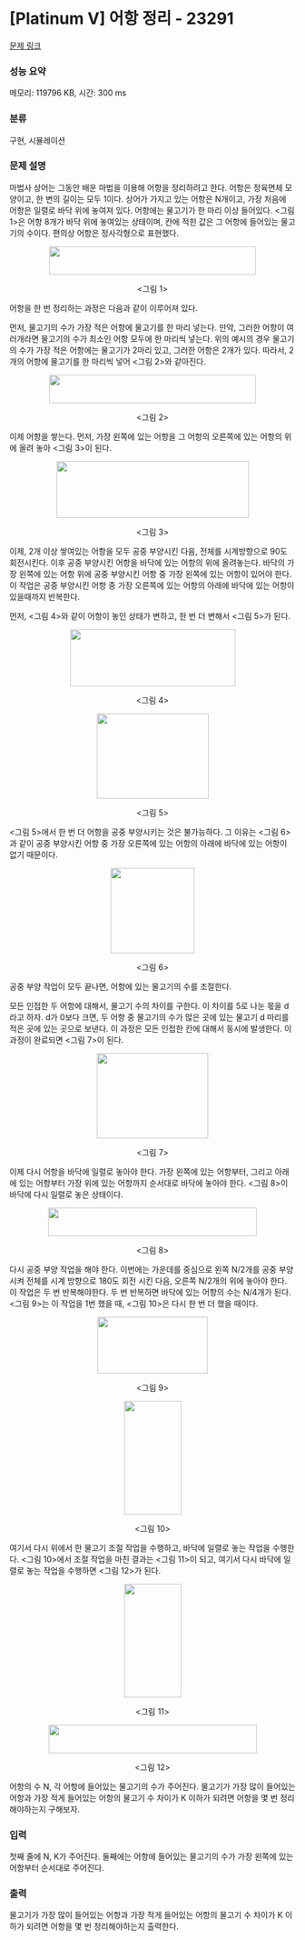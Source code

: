 # [Platinum V] 어항 정리 - 23291 

[문제 링크](https://www.acmicpc.net/problem/23291) 

### 성능 요약

메모리: 119796 KB, 시간: 300 ms

### 분류

구현, 시뮬레이션

### 문제 설명

<p>마법사 상어는 그동안 배운 마법을 이용해 어항을 정리하려고 한다. 어항은 정육면체 모양이고, 한 변의 길이는 모두 1이다. 상어가 가지고 있는 어항은 N개이고, 가장 처음에 어항은 일렬로 바닥 위에 놓여져 있다. 어항에는 물고기가 한 마리 이상 들어있다. <그림 1>은 어항 8개가 바닥 위에 놓여있는 상태이며, 칸에 적힌 값은 그 어항에 들어있는 물고기의 수이다. 편의상 어항은 정사각형으로 표현했다.</p>

<p style="text-align: center;"><img alt="" src="https://upload.acmicpc.net/d4a3451b-498a-4242-ad64-20695601733b/-/preview/" style="width: 364px; height: 50px;"></p>

<p style="text-align: center;"><그림 1></p>

<p>어항을 한 번 정리하는 과정은 다음과 같이 이루어져 있다.</p>

<p>먼저, 물고기의 수가 가장 적은 어항에 물고기를 한 마리 넣는다. 만약, 그러한 어항이 여러개라면 물고기의 수가 최소인 어항 모두에 한 마리씩 넣는다. 위의 예시의 경우 물고기의 수가 가장 적은 어항에는 물고기가 2마리 있고, 그러한 어항은 2개가 있다. 따라서, 2개의 어항에 물고기를 한 마리씩 넣어 <그림 2>와 같아진다.</p>

<p style="text-align: center;"><img alt="" src="https://upload.acmicpc.net/604a6337-63c4-44dd-bb30-b33d87d95738/-/preview/" style="width: 364px; height: 50px;"></p>

<p style="text-align: center;"><그림 2></p>

<p>이제 어항을 쌓는다. 먼저, 가장 왼쪽에 있는 어항을 그 어항의 오른쪽에 있는 어항의 위에 올려 놓아 <그림 3>이 된다.</p>

<p style="text-align: center;"><img alt="" src="https://upload.acmicpc.net/a66c6444-c761-4eab-a075-03f36f1d1a10/-/preview/" style="width: 339px; height: 100px;"></p>

<p style="text-align: center;"><그림 3></p>

<p>이제, 2개 이상 쌓여있는 어항을 모두 공중 부양시킨 다음, 전체를 시계방향으로 90도 회전시킨다. 이후 공중 부양시킨 어항을 바닥에 있는 어항의 위에 올려놓는다. 바닥의 가장 왼쪽에 있는 어항 위에 공중 부양시킨 어항 중 가장 왼쪽에 있는 어항이 있어야 한다. 이 작업은 공중 부양시킨 어항 중 가장 오른쪽에 있는 어항의 아래에 바닥에 있는 어항이 있을때까지 반복한다.</p>

<p>먼저, <그림 4>와 같이 어항이 놓인 상태가 변하고, 한 번 더 변해서 <그림 5>가 된다.</p>

<p style="text-align: center;"><img alt="" src="https://upload.acmicpc.net/35deec6b-619e-4632-9734-fa776baa3dcc/-/preview/" style="width: 291px; height: 100px;"></p>

<p style="text-align: center;"><그림 4></p>

<p style="text-align: center;"><img alt="" src="https://upload.acmicpc.net/dee1836d-7228-4b84-a790-e83e680d3629/-/preview/" style="width: 197px; height: 150px;"></p>

<p style="text-align: center;"><그림 5></p>

<p><그림 5>에서 한 번 더 어항을 공중 부양시키는 것은 불가능하다. 그 이유는 <그림 6>과 같이 공중 부양시킨 어항 중 가장 오른쪽에 있는 어항의 아래에 바닥에 있는 어항이 없기 때문이다.</p>

<p style="text-align: center;"><img alt="" src="https://upload.acmicpc.net/0313d234-d449-4bc8-b7f0-192bf644b982/-/preview/" style="width: 148px; height: 150px;"></p>

<p style="text-align: center;"><그림 6></p>

<p>공중 부양 작업이 모두 끝나면, 어항에 있는 물고기의 수를 조절한다.</p>

<p>모든 인접한 두 어항에 대해서, 물고기 수의 차이를 구한다. 이 차이를 5로 나눈 몫을 d라고 하자. d가 0보다 크면, 두 어항 중 물고기의 수가 많은 곳에 있는 물고기 d 마리를 적은 곳에 있는 곳으로 보낸다. 이 과정은 모든 인접한 칸에 대해서 동시에 발생한다. 이 과정이 완료되면 <그림 7>이 된다.</p>

<p style="text-align: center;"><img alt="" src="https://upload.acmicpc.net/eba5a1f9-9cd7-40a3-9ac8-cd63c2017688/-/preview/" style="width: 196px; height: 150px;"></p>

<p style="text-align: center;"><그림 7></p>

<p>이제 다시 어항을 바닥에 일렬로 놓아야 한다. 가장 왼쪽에 있는 어항부터, 그리고 아래에 있는 어항부터 가장 위에 있는 어항까지 순서대로 바닥에 놓아야 한다. <그림 8>이 바닥에 다시 일렬로 놓은 상태이다.</p>

<p style="text-align: center;"><img alt="" src="https://upload.acmicpc.net/3e2a5fb2-fc71-46a4-9e3d-29fc1085e375/-/preview/" style="width: 368px; height: 50px;"></p>

<p style="text-align: center;"><그림 8></p>

<p>다시 공중 부양 작업을 해야 한다. 이번에는 가운데를 중심으로 왼쪽 N/2개를 공중 부양시켜 전체를 시계 방향으로 180도 회전 시킨 다음, 오른쪽 N/2개의 위에 놓아야 한다. 이 작업은 두 번 반복해야한다. 두 번 반복하면 바닥에 있는 어항의 수는 N/4개가 된다. <그림 9>는 이 작업을 1번 했을 때, <그림 10>은 다시 한 번 더 했을 때이다.</p>

<p style="text-align: center;"><img alt="" src="https://upload.acmicpc.net/9288996d-9194-48df-a410-3f633f0ba232/-/preview/" style="width: 194px; height: 100px;"></p>

<p style="text-align: center;"><그림 9></p>

<p style="text-align: center;"><img alt="" src="https://upload.acmicpc.net/a4ec5dca-a846-4dd3-91bf-960544df6fb9/-/preview/" style="width: 101px; height: 200px;"></p>

<p style="text-align: center;"><그림 10></p>

<p>여기서 다시 위에서 한 물고기 조절 작업을 수행하고, 바닥에 일렬로 놓는 작업을 수행한다. <그림 10>에서 조절 작업을 마친 결과는 <그림 11>이 되고, 여기서 다시 바닥에 일렬로 놓는 작업을 수행하면 <그림 12>가 된다.</p>

<p style="text-align: center;"><img alt="" src="https://upload.acmicpc.net/058e0bc7-cdd4-474f-9117-bf5c388f5d04/-/preview/" style="width: 101px; height: 200px;"></p>

<p style="text-align: center;"><그림 11></p>

<p style="text-align: center;"><img alt="" src="https://upload.acmicpc.net/37be6d49-8ced-4aab-a3b7-c3a595780293/-/preview/" style="width: 367px; height: 50px;"></p>

<p style="text-align: center;"><그림 12></p>

<p>어항의 수 N, 각 어항에 들어있는 물고기의 수가 주어진다. 물고기가 가장 많이 들어있는 어항과 가장 적게 들어있는 어항의 물고기 수 차이가 K 이하가 되려면 어항을 몇 번 정리해야하는지 구해보자.</p>

### 입력 

 <p>첫째 줄에 N, K가 주어진다. 둘째에는 어항에 들어있는 물고기의 수가 가장 왼쪽에 있는 어항부터 순서대로 주어진다.</p>

### 출력 

 <p> 물고기가 가장 많이 들어있는 어항과 가장 적게 들어있는 어항의 물고기 수 차이가 K 이하가 되려면 어항을 몇 번 정리해야하는지 출력한다.</p>

